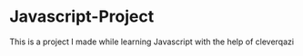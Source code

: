# Javascript-Project
This is a project I made while learning Javascript with the help of cleverqazi

